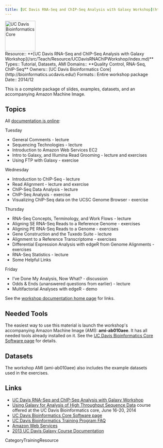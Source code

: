 ```yaml
---
title: [UC Davis RNA-Seq and ChIP-Seq Analysis with Galaxy Workshop](http://training.bioinformatics.ucdavis.edu/docs/2014/12/december-2014-workshop/)
---
```

<div class='center'>
<a href='http://bioinformatics.ucdavis.edu/'><img src="/src/Images/Logos/UCDavisGenomeCenter.png" alt="UC Davis Bioinformatics Core" height="100" /></a>
</div>





<div class='deploymentbox'>
 Resource:: **[UC Davis RNA-Seq and ChIP-Seq Analysis with Galaxy Workshop](/src/Teach/Resource/UCDavisRNAChIPWorkshop/index.md)**
 Types:: Tutorial, Datasets, AMI
 Domains:: **Quality Control, RNA-Seq, ChIP-Seq** 
 Owners:: [UC Davis Bioinformatics Core](http://bioinformatics.ucdavis.edu/)
 Formats:: Entire workshop package
 Date:: 2014/12
</div>

This is a complete package of slides, examples, datasets, and an accompanying Amazon Machine Image.

## Topics

All [documentation is online](http://training.bioinformatics.ucdavis.edu/docs/2014/12/december-2014-workshop/):

Tuesday
* General Comments - lecture
* Sequencing Technologies - lecture
* Introduction to Amazon Web Services EC2
* Intro to Galaxy, and Illumina Read Grooming - lecture and exercises
* Using FTP with Galaxy - exercise

Wednesday
* Introduction to ChIP-Seq - lecture
* Read Alignment - lecture and exercise
* ChIP-Seq Data Analysis - lecture
* ChIP-Seq Analysis - exercise
* Visualizing ChIP-Seq data on the UCSC Genome Browser - exercise

Thursday
* RNA-Seq Concepts, Terminology, and Work Flows - lecture
* Aligning SE RNA-Seq Reads to a Reference Genome - exercises
* Aligning PE RNA-Seq Reads to a Genome - exercises
* Gene Construction and the Tuxedo Suite - lecture
* Alignment to a Reference Transcriptome - exercises
* Differential Expression Analysis with edgeR from Genome Alignments - exercises
* RNA-Seq Statistics - lecture
* Some Helpful Links

Friday
* I’ve Done My Analysis, Now What? - discussion
* Odds & Ends (unanswered questions from earlier) - lecture
* Multifactorial Analyses with edgeR - demo

See the [workshop documentation home page](http://training.bioinformatics.ucdavis.edu/docs/2014/12/december-2014-workshop/) for links.


## Needed Tools

The easiest way to use this material is launch the workshop's accompanying Amazon Machine Image (AMI): **ami-ab010aee**.  It has all needed tools already installed on it.  See the [UC Davis Bioinformatics Core Software page](http://bioinformatics.ucdavis.edu/software/) for details.

## Datasets

The workshop AMI (ami-ab010aee) also includes the example datasets used in the exercises. 

## Links

* [UC Davis RNA-Seq and ChIP-Seq Analysis with Galaxy Workshop](http://training.bioinformatics.ucdavis.edu/docs/2014/12/december-2014-workshop/)
* [Using Galaxy for Analysis of High Throughput Sequence Data](http://training.bioinformatics.ucdavis.edu/2014/02/13/using-galaxy-for-analysis-of-high-throughput-sequence-data-june-16-20-2014/) course offered at the UC Davis Bioinformatics core, June 16-20, 2014
* [UC Davis Bioinformatics Core Software page](http://bioinformatics.ucdavis.edu/software/)
* [UC Davis Bioinformatics Training Program FAQ](https://training.bioinformatics.ucdavis.edu/faq/)
* [Amazon Web Services](http://aws.amazon.com/)
* [2013 UC Davis Galaxy Course Documentation](http://training.bioinformatics.ucdavis.edu/docs/2013/09/short-course-2013/)

CategoryTrainingResource

